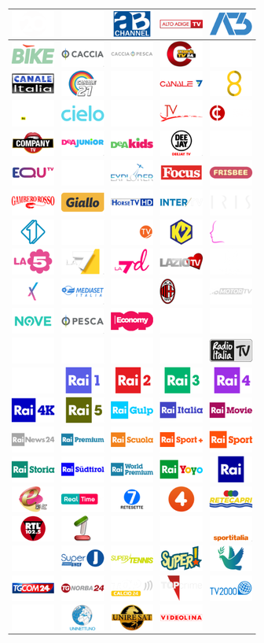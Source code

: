 | ![](https://raw.githubusercontent.com/RevGear/logo/master/Countries/IT/20-Mediaset.png) | ![](https://raw.githubusercontent.com/RevGear/logo/master/Countries/IT/27-Twenty-Seven.png) | ![](https://raw.githubusercontent.com/RevGear/logo/master/Countries/IT/AB-Channel.png) | ![](https://raw.githubusercontent.com/RevGear/logo/master/Countries/IT/Alto-Adige-TV.png) | ![](https://raw.githubusercontent.com/RevGear/logo/master/Countries/IT/Antenna-Tre.png) | 
|:---:|:---:|:---:|:---:|:---:| 
| ![](https://raw.githubusercontent.com/RevGear/logo/master/Countries/IT/Bike.png) | ![](https://raw.githubusercontent.com/RevGear/logo/master/Countries/IT/Caccia.png) | ![](https://raw.githubusercontent.com/RevGear/logo/master/Countries/IT/Cacciae-Pesca.png) | ![](https://raw.githubusercontent.com/RevGear/logo/master/Countries/IT/Cafe-TV24.png) | ![](https://raw.githubusercontent.com/RevGear/logo/master/Countries/IT/Canale-Dieci.png) | 
| ![](https://raw.githubusercontent.com/RevGear/logo/master/Countries/IT/Canale-Italia.png) | ![](https://raw.githubusercontent.com/RevGear/logo/master/Countries/IT/Canale21.png) | ![](https://raw.githubusercontent.com/RevGear/logo/master/Countries/IT/Canale5.png) | ![](https://raw.githubusercontent.com/RevGear/logo/master/Countries/IT/Canale7.png) | ![](https://raw.githubusercontent.com/RevGear/logo/master/Countries/IT/Canale8.png) | 
| ![](https://raw.githubusercontent.com/RevGear/logo/master/Countries/IT/Carina-TV.png) | ![](https://raw.githubusercontent.com/RevGear/logo/master/Countries/IT/Cielo.png) | ![](https://raw.githubusercontent.com/RevGear/logo/master/Countries/IT/Cine34.png) | ![](https://raw.githubusercontent.com/RevGear/logo/master/Countries/IT/Class-TV-Moda.png) | ![](https://raw.githubusercontent.com/RevGear/logo/master/Countries/IT/Classica.png) | 
| ![](https://raw.githubusercontent.com/RevGear/logo/master/Countries/IT/Company-TV.png) | ![](https://raw.githubusercontent.com/RevGear/logo/master/Countries/IT/DeA-Junior.png) | ![](https://raw.githubusercontent.com/RevGear/logo/master/Countries/IT/DeA-Kids.png) | ![](https://raw.githubusercontent.com/RevGear/logo/master/Countries/IT/Deejay-TV.png) | ![](https://raw.githubusercontent.com/RevGear/logo/master/Countries/IT/Donna-TV.png) | 
| ![](https://raw.githubusercontent.com/RevGear/logo/master/Countries/IT/Equ-TV.png) | ![](https://raw.githubusercontent.com/RevGear/logo/master/Countries/IT/Esperia-TV.png) | ![](https://raw.githubusercontent.com/RevGear/logo/master/Countries/IT/Explorer.png) | ![](https://raw.githubusercontent.com/RevGear/logo/master/Countries/IT/Focus.png) | ![](https://raw.githubusercontent.com/RevGear/logo/master/Countries/IT/Frisbee.png) | 
| ![](https://raw.githubusercontent.com/RevGear/logo/master/Countries/IT/Gambero-Rosso.png) | ![](https://raw.githubusercontent.com/RevGear/logo/master/Countries/IT/Giallo.png) | ![](https://raw.githubusercontent.com/RevGear/logo/master/Countries/IT/Horse-TV.png) | ![](https://raw.githubusercontent.com/RevGear/logo/master/Countries/IT/Inter-TV.png) | ![](https://raw.githubusercontent.com/RevGear/logo/master/Countries/IT/Iris.png) | 
| ![](https://raw.githubusercontent.com/RevGear/logo/master/Countries/IT/Italia1.png) | ![](https://raw.githubusercontent.com/RevGear/logo/master/Countries/IT/Italia2.png) | ![](https://raw.githubusercontent.com/RevGear/logo/master/Countries/IT/Italian-Fishing-TV.png) | ![](https://raw.githubusercontent.com/RevGear/logo/master/Countries/IT/K2.png) | ![](https://raw.githubusercontent.com/RevGear/logo/master/Countries/IT/La-Tr3.png) | 
| ![](https://raw.githubusercontent.com/RevGear/logo/master/Countries/IT/La5.png) | ![](https://raw.githubusercontent.com/RevGear/logo/master/Countries/IT/La7.png) | ![](https://raw.githubusercontent.com/RevGear/logo/master/Countries/IT/La7d.png) | ![](https://raw.githubusercontent.com/RevGear/logo/master/Countries/IT/Lazio-TV.png) | ![](https://raw.githubusercontent.com/RevGear/logo/master/Countries/IT/M2OTV.png) | 
| ![](https://raw.githubusercontent.com/RevGear/logo/master/Countries/IT/Mediaset-Extra.png) | ![](https://raw.githubusercontent.com/RevGear/logo/master/Countries/IT/Mediaset-Italia.png) | ![](https://raw.githubusercontent.com/RevGear/logo/master/Countries/IT/Mediaset-Italia2.png) | ![](https://raw.githubusercontent.com/RevGear/logo/master/Countries/IT/Milan-TV.png) | ![](https://raw.githubusercontent.com/RevGear/logo/master/Countries/IT/MS-Motor-TV.png) | 
| ![](https://raw.githubusercontent.com/RevGear/logo/master/Countries/IT/Nove.png) | ![](https://raw.githubusercontent.com/RevGear/logo/master/Countries/IT/Pesca.png) | ![](https://raw.githubusercontent.com/RevGear/logo/master/Countries/IT/Pop-Economy.png) | ![](https://raw.githubusercontent.com/RevGear/logo/master/Countries/IT/Premium-Action.png) | ![](https://raw.githubusercontent.com/RevGear/logo/master/Countries/IT/Premium-Cinema-1.png) | 
| ![](https://raw.githubusercontent.com/RevGear/logo/master/Countries/IT/Premium-Cinema-2.png) | ![](https://raw.githubusercontent.com/RevGear/logo/master/Countries/IT/Premium-Cinema-3.png) | ![](https://raw.githubusercontent.com/RevGear/logo/master/Countries/IT/Premium-Crime.png) | ![](https://raw.githubusercontent.com/RevGear/logo/master/Countries/IT/Premium-Stories.png) | ![](https://raw.githubusercontent.com/RevGear/logo/master/Countries/IT/Radio-Italia-TV.png) | 
| ![](https://raw.githubusercontent.com/RevGear/logo/master/Countries/IT/Radio-Monte-Carlo.png) | ![](https://raw.githubusercontent.com/RevGear/logo/master/Countries/IT/Rai-1.png) | ![](https://raw.githubusercontent.com/RevGear/logo/master/Countries/IT/Rai-2.png) | ![](https://raw.githubusercontent.com/RevGear/logo/master/Countries/IT/Rai-3.png) | ![](https://raw.githubusercontent.com/RevGear/logo/master/Countries/IT/Rai-4.png) | 
| ![](https://raw.githubusercontent.com/RevGear/logo/master/Countries/IT/Rai-4K.png) | ![](https://raw.githubusercontent.com/RevGear/logo/master/Countries/IT/Rai-5.png) | ![](https://raw.githubusercontent.com/RevGear/logo/master/Countries/IT/Rai-Gulp.png) | ![](https://raw.githubusercontent.com/RevGear/logo/master/Countries/IT/Rai-Italia.png) | ![](https://raw.githubusercontent.com/RevGear/logo/master/Countries/IT/Rai-Movie.png) | 
| ![](https://raw.githubusercontent.com/RevGear/logo/master/Countries/IT/Rai-News24.png) | ![](https://raw.githubusercontent.com/RevGear/logo/master/Countries/IT/Rai-Premium.png) | ![](https://raw.githubusercontent.com/RevGear/logo/master/Countries/IT/Rai-Scuola.png) | ![](https://raw.githubusercontent.com/RevGear/logo/master/Countries/IT/Rai-Sport-Plus.png) | ![](https://raw.githubusercontent.com/RevGear/logo/master/Countries/IT/Rai-Sport.png) | 
| ![](https://raw.githubusercontent.com/RevGear/logo/master/Countries/IT/Rai-Storia.png) | ![](https://raw.githubusercontent.com/RevGear/logo/master/Countries/IT/Rai-Sudtirol.png) | ![](https://raw.githubusercontent.com/RevGear/logo/master/Countries/IT/Rai-World-Premium.png) | ![](https://raw.githubusercontent.com/RevGear/logo/master/Countries/IT/Rai-Yoyo.png) | ![](https://raw.githubusercontent.com/RevGear/logo/master/Countries/IT/Rai.png) | 
| ![](https://raw.githubusercontent.com/RevGear/logo/master/Countries/IT/Rainbow.png) | ![](https://raw.githubusercontent.com/RevGear/logo/master/Countries/IT/Real-Time.png) | ![](https://raw.githubusercontent.com/RevGear/logo/master/Countries/IT/Rete-Sette.png) | ![](https://raw.githubusercontent.com/RevGear/logo/master/Countries/IT/Rete4.png) | ![](https://raw.githubusercontent.com/RevGear/logo/master/Countries/IT/Retecapri.png) | 
| ![](https://raw.githubusercontent.com/RevGear/logo/master/Countries/IT/RTL1025-Radiovisione.png) | ![](https://raw.githubusercontent.com/RevGear/logo/master/Countries/IT/Sardegna-Uno.png) | ![](https://raw.githubusercontent.com/RevGear/logo/master/Countries/IT/Sport-Italia-Motori.png) | ![](https://raw.githubusercontent.com/RevGear/logo/master/Countries/IT/Sport-Italia-Solocalcio.png) | ![](https://raw.githubusercontent.com/RevGear/logo/master/Countries/IT/Sport-Italia.png) | 
| ![](https://raw.githubusercontent.com/RevGear/logo/master/Countries/IT/Sport-Italia24.png) | ![](https://raw.githubusercontent.com/RevGear/logo/master/Countries/IT/Super-J-TV.png) | ![](https://raw.githubusercontent.com/RevGear/logo/master/Countries/IT/Super-Tennis.png) | ![](https://raw.githubusercontent.com/RevGear/logo/master/Countries/IT/Super.png) | ![](https://raw.githubusercontent.com/RevGear/logo/master/Countries/IT/Telepace.png) | 
| ![](https://raw.githubusercontent.com/RevGear/logo/master/Countries/IT/TG-Com24.png) | ![](https://raw.githubusercontent.com/RevGear/logo/master/Countries/IT/TG-Norba24.png) | ![](https://raw.githubusercontent.com/RevGear/logo/master/Countries/IT/Top-Calcio24.png) | ![](https://raw.githubusercontent.com/RevGear/logo/master/Countries/IT/Top-Crime.png) | ![](https://raw.githubusercontent.com/RevGear/logo/master/Countries/IT/tv2000.png) | 
| ![](https://raw.githubusercontent.com/RevGear/logo/master/Countries/IT/TV8.png) | ![](https://raw.githubusercontent.com/RevGear/logo/master/Countries/IT/Uninettuno.png) | ![](https://raw.githubusercontent.com/RevGear/logo/master/Countries/IT/Unire-Sat.png) | ![](https://raw.githubusercontent.com/RevGear/logo/master/Countries/IT/Videolina.png)  | 
